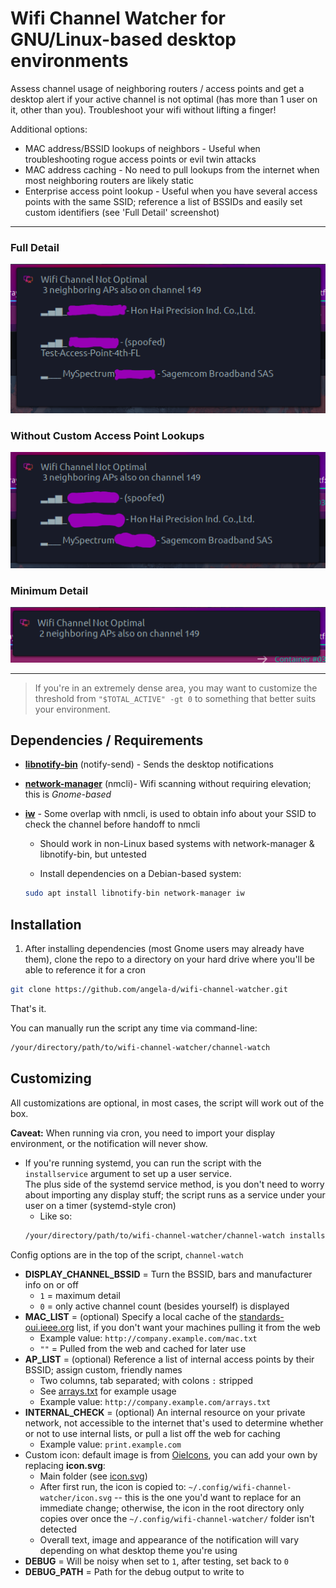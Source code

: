 # Wifi Channel Watcher for GNU/Linux-based desktop environments
Assess channel usage of neighboring routers / access points and get a desktop alert if your active channel is not optimal (has more than 1 user on it, other than you).  Troubleshoot your wifi without lifting a finger!

Additional options:
- MAC address/BSSID lookups of neighbors - Useful when troubleshooting rogue access points or evil twin attacks
- MAC address caching - No need to pull lookups from the internet when most neighboring routers are likely static
- Enterprise access point lookup - Useful when you have several access points with the same SSID; reference a list of BSSIDs and easily set custom identifiers (see 'Full Detail' screenshot)

***
### Full Detail
![Wifi channel warning - SSID, BSSID & Access Point Names](img/full-detail.png)

### Without Custom Access Point Lookups
![Wifi channel warning - SSID, BSSID & Access Point Names](img/without-ap.png)

### Minimum Detail
![Wifi channel warning - minimum detail](img/min-detail.png)
***

> If you're in an extremely dense area, you may want to customize the threshold from `"$TOTAL_ACTIVE" -gt 0` to something that better suits your environment.

## Dependencies / Requirements
- [**libnotify-bin**](https://packages.debian.org/buster/libnotify-bin) (notify-send) - Sends the desktop notifications
- [**network-manager**](https://packages.debian.org/buster/network-manager) (nmcli)- Wifi scanning without requiring elevation; this is *Gnome-based*
- [**iw**](https://packages.debian.org/buster/iw) - Some overlap with nmcli, is used to obtain info about your SSID to check the channel before handoff to nmcli

    - Should work in non-Linux based systems with network-manager & libnotify-bin, but untested


  - Install dependencies on a Debian-based system:
  ```bash
  sudo apt install libnotify-bin network-manager iw
  ```

## Installation
1. After installing dependencies (most Gnome users may already have them), clone the repo to a directory on your hard drive where you'll be able to reference it for a cron
  ```bash
  git clone https://github.com/angela-d/wifi-channel-watcher.git
  ```

That's it.

You can manually run the script any time via command-line:
```bash
/your/directory/path/to/wifi-channel-watcher/channel-watch
```

## Customizing
All customizations are optional, in most cases, the script will work out of the box.

**Caveat:** When running via cron, you need to import your display environment, or the notification will never show.
- If you're running systemd, you can run the script with the `installservice` argument to set up a user service.  
The plus side of the systemd service method, is you don't need to worry about importing any display stuff; the script runs as a service under your user on a timer (systemd-style cron)
  - Like so:
  ```bash
  /your/directory/path/to/wifi-channel-watcher/channel-watch installservice
  ```

Config options are in the top of the script, `channel-watch`
- **DISPLAY_CHANNEL_BSSID** = Turn the BSSID, bars and manufacturer info on or off
  - `1` = maximum detail
  - `0` = only active channel count (besides yourself) is displayed
- **MAC_LIST** = (optional) Specify a local cache of the [standards-oui.ieee.org](standards-oui.ieee.org) list, if you don't want your machines pulling it from the web
  - Example value: `http://company.example.com/mac.txt`
  - `""` = Pulled from the web and cached for later use
- **AP_LIST** = (optional) Reference a list of internal access points by their BSSID; assign custom, friendly names
  - Two columns, tab separated; with colons `:` stripped
  - See [arrays.txt](arrays.txt) for example usage
  - Example value: `http://company.example.com/arrays.txt`
- **INTERNAL_CHECK** = (optional) An internal resource on your private network, not accessible to the internet that's used to determine whether or not to use internal lists, or pull a list off the web for caching
  - Example value: `print.example.com`
- Custom icon: default image is from [OieIcons](https://www.pling.com/p/1299058/), you can add your own by replacing **icon.svg**:
  - Main folder (see [icon.svg](icon.svg))
  - After first run, the icon is copied to: `~/.config/wifi-channel-watcher/icon.svg` -- this is the one you'd want to replace for an immediate change; otherwise, the icon in the root directory only copies over once the `~/.config/wifi-channel-watcher/` folder isn't detected
  - Overall text, image and appearance of the notification will vary depending on what desktop theme you're using
- **DEBUG** = Will be noisy when set to `1`, after testing, set back to `0`
- **DEBUG_PATH** = Path for the debug output to write to
